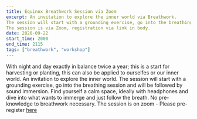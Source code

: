 ```yaml
---
title: Equinox Breathwork Session via Zoom
excerpt: An invitation to explore the inner world via Breathwork.
The session will start with a grounding exercise, go into the breathing session and will be followed by sound immersion. Find yourself a calm space, ideally with headphones and dive into what wants to immerge and just follow the breath. No pre-knowledge to breathwork necessary.
The session is via Zoom, registration via link in body.
date: 2020-09-22
start_time: 2000
end_time: 2115
tags: ["breathwork", "workshop"]
---
```

With night and day exactly in balance twice a year; this is a start for harvesting or planting, this can also be applied to ourselfes or our inner world. An invitation to explore the inner world. The session will start with a grounding exercise, go into the breathing session and will be followed by sound immersion. Find yourself a calm space, ideally with headphones and dive into what wants to immerge and just follow the breath. No pre-knowledge to breathwork necessary. The session is on zoom - Please pre-register [here](https://us02web.zoom.us/meeting/register/tZAtdeihpzorGtRvHSzlnU0qDj5JcaP-fndc)